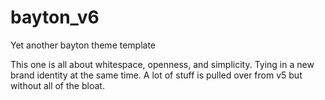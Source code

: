 # bayton_v6
 Yet another bayton theme template

This one is all about whitespace, openness, and simplicity. Tying in a new brand identity at the same time. A lot of stuff is pulled over from v5 but without all of the bloat.
